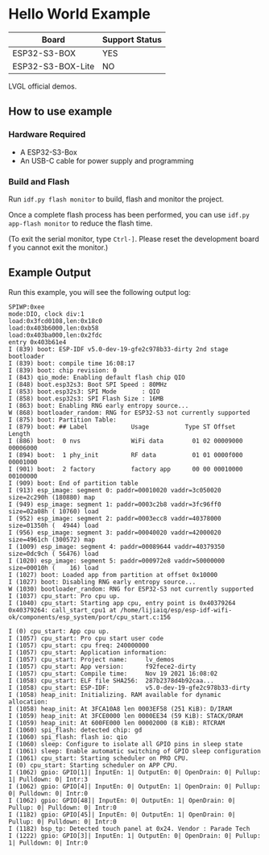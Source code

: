 # Hello World Example

| Board             | Support Status |
| ----------------- | -------------- |
| ESP32-S3-BOX      | YES            |
| ESP32-S3-BOX-Lite | NO             |

LVGL official demos.

## How to use example

### Hardware Required

* A ESP32-S3-Box
* An USB-C cable for power supply and programming

### Build and Flash

Run `idf.py flash monitor` to build, flash and monitor the project.

Once a complete flash process has been performed, you can use `idf.py app-flash monitor` to reduce the flash time.

(To exit the serial monitor, type `Ctrl-]`. Please reset the development board f you cannot exit the monitor.)

## Example Output

Run this example, you will see the following output log:

```
SPIWP:0xee
mode:DIO, clock div:1
load:0x3fcd0108,len:0x18c0
load:0x403b6000,len:0xb58
load:0x403ba000,len:0x2fdc
entry 0x403b61e4
I (839) boot: ESP-IDF v5.0-dev-19-gfe2c978b33-dirty 2nd stage bootloader
I (839) boot: compile time 16:08:17
I (839) boot: chip revision: 0
I (843) qio_mode: Enabling default flash chip QIO
I (848) boot.esp32s3: Boot SPI Speed : 80MHz
I (853) boot.esp32s3: SPI Mode       : QIO
I (858) boot.esp32s3: SPI Flash Size : 16MB
I (863) boot: Enabling RNG early entropy source...
W (868) bootloader_random: RNG for ESP32-S3 not currently supported
I (875) boot: Partition Table:
I (879) boot: ## Label            Usage          Type ST Offset   Length
I (886) boot:  0 nvs              WiFi data        01 02 00009000 00006000
I (894) boot:  1 phy_init         RF data          01 01 0000f000 00001000
I (901) boot:  2 factory          factory app      00 00 00010000 00100000
I (909) boot: End of partition table
I (913) esp_image: segment 0: paddr=00010020 vaddr=3c050020 size=2c290h (180880) map
I (949) esp_image: segment 1: paddr=0003c2b8 vaddr=3fc96ff0 size=02a08h ( 10760) load
I (952) esp_image: segment 2: paddr=0003ecc8 vaddr=40378000 size=01350h (  4944) load
I (956) esp_image: segment 3: paddr=00040020 vaddr=42000020 size=4961ch (300572) map
I (1009) esp_image: segment 4: paddr=00089644 vaddr=40379350 size=0dc9ch ( 56476) load
I (1020) esp_image: segment 5: paddr=000972e8 vaddr=50000000 size=00010h (    16) load
I (1027) boot: Loaded app from partition at offset 0x10000
I (1027) boot: Disabling RNG early entropy source...
W (1030) bootloader_random: RNG for ESP32-S3 not currently supported
I (1037) cpu_start: Pro cpu up.
I (1040) cpu_start: Starting app cpu, entry point is 0x40379264
0x40379264: call_start_cpu1 at /home/lijiaiq/esp/esp-idf-wifi-ok/components/esp_system/port/cpu_start.c:156

I (0) cpu_start: App cpu up.
I (1057) cpu_start: Pro cpu start user code
I (1057) cpu_start: cpu freq: 240000000
I (1057) cpu_start: Application information:
I (1057) cpu_start: Project name:     lv_demos
I (1057) cpu_start: App version:      f92fece2-dirty
I (1057) cpu_start: Compile time:     Nov 19 2021 16:08:02
I (1058) cpu_start: ELF file SHA256:  287b2378d4b92caa...
I (1058) cpu_start: ESP-IDF:          v5.0-dev-19-gfe2c978b33-dirty
I (1058) heap_init: Initializing. RAM available for dynamic allocation:
I (1058) heap_init: At 3FCA10A8 len 0003EF58 (251 KiB): D/IRAM
I (1059) heap_init: At 3FCE0000 len 0000EE34 (59 KiB): STACK/DRAM
I (1059) heap_init: At 600FE000 len 00002000 (8 KiB): RTCRAM
I (1060) spi_flash: detected chip: gd
I (1060) spi_flash: flash io: qio
I (1060) sleep: Configure to isolate all GPIO pins in sleep state
I (1061) sleep: Enable automatic switching of GPIO sleep configuration
I (1061) cpu_start: Starting scheduler on PRO CPU.
I (0) cpu_start: Starting scheduler on APP CPU.
I (1062) gpio: GPIO[1]| InputEn: 1| OutputEn: 0| OpenDrain: 0| Pullup: 1| Pulldown: 0| Intr:3 
I (1062) gpio: GPIO[4]| InputEn: 0| OutputEn: 1| OpenDrain: 0| Pullup: 0| Pulldown: 0| Intr:0 
I (1062) gpio: GPIO[48]| InputEn: 0| OutputEn: 1| OpenDrain: 0| Pullup: 0| Pulldown: 0| Intr:0 
I (1182) gpio: GPIO[45]| InputEn: 0| OutputEn: 1| OpenDrain: 0| Pullup: 0| Pulldown: 0| Intr:0 
I (1182) bsp_tp: Detected touch panel at 0x24. Vendor : Parade Tech
I (1222) gpio: GPIO[3]| InputEn: 1| OutputEn: 0| OpenDrain: 0| Pullup: 1| Pulldown: 0| Intr:0 
```

